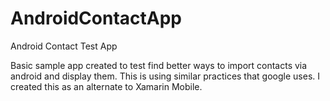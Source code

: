 AndroidContactApp
=================

Android Contact Test App

Basic sample app created to test find better ways to import contacts via android and display them.  This is using similar practices that google uses.  I created this as an alternate to Xamarin Mobile.

